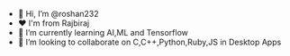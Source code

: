 - 👋 Hi, I’m @roshan232
- ❤️ I'm from Rajbiraj
- 🌱 I’m currently learning AI,ML and Tensorflow
- 💞️ I’m looking to collaborate on C,C++,Python,Ruby,JS in Desktop Apps
<!---
roshan232/roshan232 is a ✨ special ✨ repository because its `README.md` (this file) appears on your GitHub profile.
You can click the Preview link to take a look at your changes.
--->
